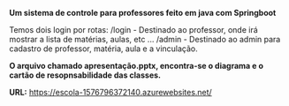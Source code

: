 <strong> Um sistema de controle para professores feito em java com Springboot</strong>

Temos dois login por rotas:
/login -  Destinado ao professor, onde irá mostrar a lista de matérias, aulas, etc ...
/admin - Destinado ao admin para cadastro de professor, matéria, aula e a vinculação.

<strong> O arquivo chamado apresentação.pptx, encontra-se o diagrama e o cartão de resopnsabilidade das classes.</strong> 

<strong>URL:</strong> 
https://escola-1576796372140.azurewebsites.net/
